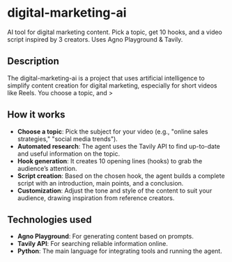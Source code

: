 # digital-marketing-ai
AI tool for digital marketing content. Pick a topic, get 10 hooks, and a video script inspired by 3 creators. Uses Agno Playground &amp; Tavily.

## Description
The digital-marketing-ai is a project that uses artificial intelligence to simplify content creation for digital marketing, especially for short videos like Reels. You choose a topic, and >

## How it works
- **Choose a topic**: Pick the subject for your video (e.g., "online sales strategies," "social media trends").
- **Automated research**: The agent uses the Tavily API to find up-to-date and useful information on the topic.
- **Hook generation**: It creates 10 opening lines (hooks) to grab the audience’s attention.
- **Script creation**: Based on the chosen hook, the agent builds a complete script with an introduction, main points, and a conclusion.
- **Customization**: Adjust the tone and style of the content to suit your audience, drawing inspiration from reference creators.

## Technologies used
- **Agno Playground**: For generating content based on prompts.
- **Tavily API**: For searching reliable information online.
- **Python**: The main language for integrating tools and running the agent.
